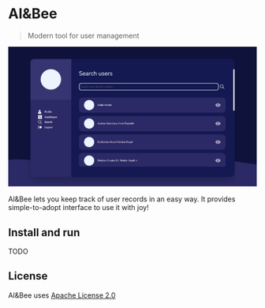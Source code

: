 # Al&Bee

> Modern tool for user management

<p align="center">
  <img src="./_assets/search_page.png" alt="Al&Bee" title="Al&Bee" />
</p>

Al&Bee lets you keep track of user records in an easy way. It provides simple-to-adopt interface to use it with joy!

## Install and run
TODO

## License
Al&Bee uses [Apache License 2.0](./LICENSE)
